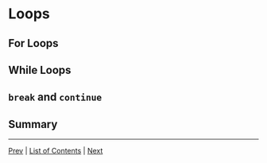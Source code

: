 # Loops

## For Loops
## While Loops
## `break` and `continue`
## Summary
---
[Prev](collections.md) | [List of Contents](README.md) | [Next](control-flow-and-conditional-statements.md)